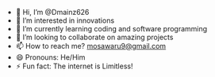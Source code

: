 - 👋 Hi, I’m @Dmainz626
- 👀 I’m interested in innovations
- 🌱 I’m currently learning coding and software programming
- 💞️ I’m looking to collaborate on amazing projects
- 📫 How to reach me? mosawaru9@gmail.com
- 😄 Pronouns: He/Him
- ⚡ Fun fact: The internet is Limitless!

<!---
Dmainz626/Dmainz626 is a ✨ special ✨ repository because its `README.md` (this file) appears on your GitHub profile.
You can click the Preview link to take a look at your changes.
--->
